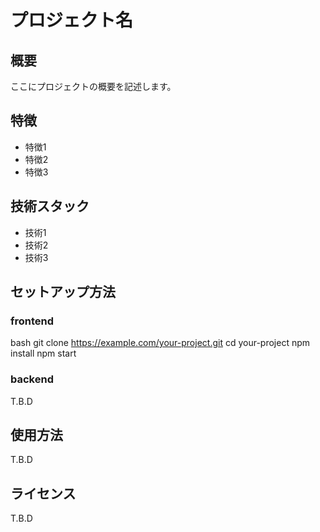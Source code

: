 # プロジェクト名

## 概要
ここにプロジェクトの概要を記述します。

## 特徴
- 特徴1
- 特徴2
- 特徴3

## 技術スタック
- 技術1
- 技術2
- 技術3

## セットアップ方法
### frontend
bash
git clone https://example.com/your-project.git
cd your-project
npm install
npm start

### backend
T.B.D

## 使用方法
T.B.D

## ライセンス
T.B.D
